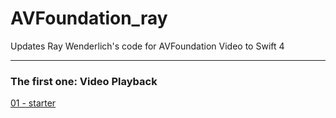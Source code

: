 # AVFoundation_ray
Updates Ray Wenderlich's code for AVFoundation Video to Swift 4

<hr>

### The first one: Video Playback 

[01 - starter](https://github.com//BoxDengJZ/AVFoundation_ray/archive/v1.0.0.zip")








